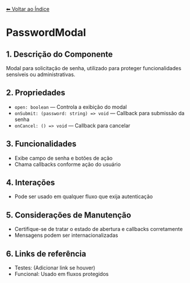 [⬅ Voltar ao Índice](../README_INDEX.md)

# PasswordModal

## 1. Descrição do Componente
Modal para solicitação de senha, utilizado para proteger funcionalidades sensíveis ou administrativas.

## 2. Propriedades
- `open: boolean` — Controla a exibição do modal
- `onSubmit: (password: string) => void` — Callback para submissão da senha
- `onCancel: () => void` — Callback para cancelar

## 3. Funcionalidades
- Exibe campo de senha e botões de ação
- Chama callbacks conforme ação do usuário

## 4. Interações
- Pode ser usado em qualquer fluxo que exija autenticação

## 5. Considerações de Manutenção
- Certifique-se de tratar o estado de abertura e callbacks corretamente
- Mensagens podem ser internacionalizadas

## 6. Links de referência
- Testes: (Adicionar link se houver)
- Funcional: Usado em fluxos protegidos
